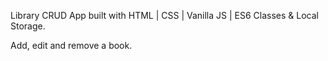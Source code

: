 Library CRUD App built with HTML | CSS | Vanilla JS | ES6 Classes & Local Storage.

Add, edit and remove a book.
